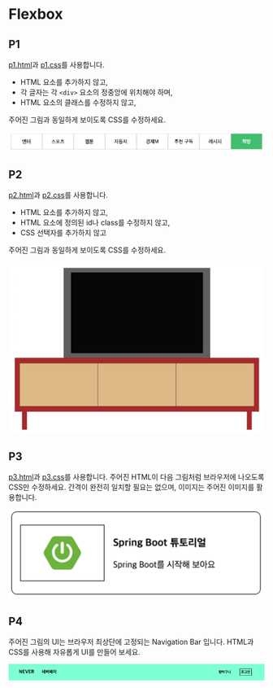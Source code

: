 # Flexbox
## P1

[p1.html](p1.html)과 [p1.css](p1.css)를 사용합니다.
- HTML 요소를 추가하지 않고,
- 각 글자는 각 `<div>` 요소의 정중앙에 위치해야 하며,
- HTML 요소의 클래스를 수정하지 않고,
  
주어진 그림과 동일하게 보이도록 CSS를 수정하세요.

![p1.png](p1.png)

## P2

[p2.html](p2.html)과 [p2.css](p2.css)를 사용합니다.
- HTML 요소를 추가하지 않고,
- HTML 요소에 정의된 id나 class를 수정하지 않고,
- CSS 선택자를 추가하지 않고

주어진 그림과 동일하게 보이도록 CSS를 수정하세요.

![p2.png](p2.png)

## P3

[p3.html](p3.html)과 [p3.css](p3.css)를 사용합니다.
주어진 HTML이 다음 그림처럼 브라우저에 나오도록 CSS만 수정하세요.
간격이 완전히 일치할 필요는 없으며, 이미지는 주어진 이미지를 활용합니다.

![p3.png](p3.png)

## P4

주어진 그림의 UI는 브라우저 최상단에 고정되는 Navigation Bar 입니다.
HTML과 CSS를 사용해 자유롭게 UI를 만들어 보세요.

![p4.png](p4.png)
